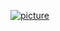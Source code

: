 [![picture](https://github.com/thdevss/final_part_2/blob/master/Railwayticket.png?raw=true)](https://github.com/thdevss/final_part_2/blob/master/Railwayticket.png?raw=true)
